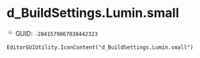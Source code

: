 # d_BuildSettings.Lumin.small
![](/img/d_BuildSettings.Lumin.small.png)
GUID: `-2841579067038442323`
```
EditorGUIUtility.IconContent("d_BuildSettings.Lumin.small")
```
